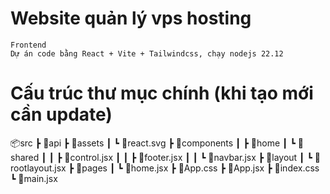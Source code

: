 # Website quản lý vps hosting
```
Frontend 
Dự án code bằng React + Vite + Tailwindcss, chạy nodejs 22.12
```
# Cấu trúc thư mục chính (khi tạo mới cần update)
📦src
 ┣ 📂api
 ┣ 📂assets
 ┃ ┗ 📜react.svg
 ┣ 📂components
 ┃ ┣ 📂home
 ┃ ┗ 📂shared
 ┃ ┃ ┣ 📜control.jsx
 ┃ ┃ ┣ 📜footer.jsx
 ┃ ┃ ┗ 📜navbar.jsx
 ┣ 📂layout
 ┃ ┗ 📜rootlayout.jsx
 ┣ 📂pages
 ┃ ┗ 📜home.jsx
 ┣ 📜App.css
 ┣ 📜App.jsx
 ┣ 📜index.css
 ┗ 📜main.jsx